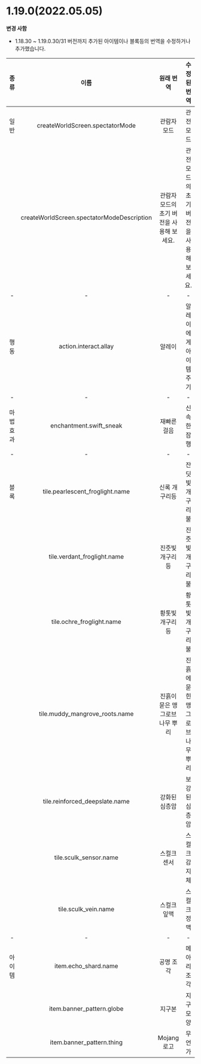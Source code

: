 # 1.19.0(2022.05.05)  
**변경 사함**  
  - 1.18.30 ~ 1.19.0.30/31 버전까지 추가된 아이템이나 블록등의 번역을 수정하거나 추가했습니다.  
  
|종류|이름|원래 번역|수정된 번역|
|:-------:|:-----:|:---:|:---:|
|일반|createWorldScreen.spectatorMode|관람자 모드|관전 모드|
|  |createWorldScreen.spectatorModeDescription|관람자 모드의 초기 버전을 사용해 보세요.|관전 모드의 초기 버전을 사용해 보세요.|
|-|-|-|-|
|행동|action.interact.allay|알레이|알레이에게 아이템 주기|
|-|-|-|-|
|마법 효과|enchantment.swift_sneak|재빠른 걸음|신속한 잠행|
|-|-|-|-|
|블록|tile.pearlescent_froglight.name|신록 개구리등|잔딧빛 개구리불|
|  |tile.verdant_froglight.name|진줏빛 개구리등|진줏빛 개구리불|
|  |tile.ochre_froglight.name|황톳빛 개구리등|황톳빛 개구리불|
|  |tile.muddy_mangrove_roots.name|진흙이 묻은 맹그로브나무 뿌리|진흙에 묻힌 맹그로브나무 뿌리|
|  |tile.reinforced_deepslate.name|강화된 심층암|보강된 심층암|
|  |tile.sculk_sensor.name|스컬크 센서|스컬크 감지체|
|  |tile.sculk_vein.name|스컬크 잎맥|스컬크 정맥|
|-|-|-|-|
|아이템|item.echo_shard.name|공명 조각|메아리 조각|
|  |item.banner_pattern.globe|지구본|지구 모양|
|  |item.banner_pattern.thing|Mojang 로고|무언가|